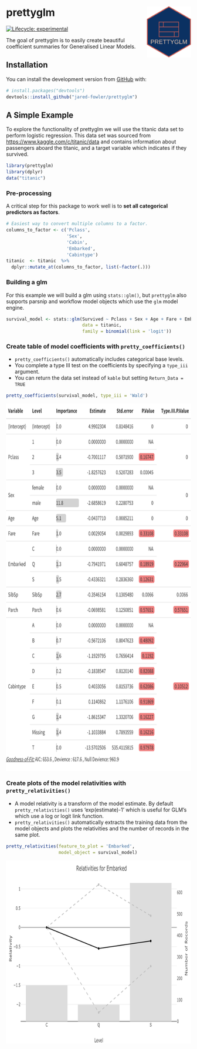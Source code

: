 
<!-- README.md is generated from README.Rmd. Please edit that file -->

# prettyglm <img src='man/figures/logo.png' align="right" height="139" />

<!-- badges: start -->

[![Lifecycle:
experimental](https://img.shields.io/badge/lifecycle-experimental-orange.svg)](https://www.tidyverse.org/lifecycle/#experimental)
<!-- badges: end -->

The goal of prettyglm is to easily create beautiful coefficient
summaries for Generalised Linear Models.

## Installation

You can install the development version from
[GitHub](https://github.com/) with:

``` r
# install.packages("devtools")
devtools::install_github("jared-fowler/prettyglm")
```

## A Simple Example

To explore the functionality of prettyglm we will use the titanic data
set to perform logistic regression. This data set was sourced from
<https://www.kaggle.com/c/titanic/data> and contains information about
passengers aboard the titanic, and a target variable which indicates if
they survived.

``` r
library(prettyglm)
library(dplyr)
data("titanic")
```

### Pre-processing

A critical step for this package to work well is to **set all
categorical predictors as factors**.

``` r
# Easiest way to convert multiple columns to a factor.
columns_to_factor <- c('Pclass',
                       'Sex',
                       'Cabin', 
                       'Embarked',
                       'Cabintype')
titanic  <- titanic  %>%
  dplyr::mutate_at(columns_to_factor, list(~factor(.)))
```

### Building a glm

For this example we will build a glm using `stats::glm()`, but
`prettyglm` also supports parsnip and workflow model objects which use
the `glm` model engine.

``` r
survival_model <- stats::glm(Survived ~ Pclass + Sex + Age + Fare + Embarked + SibSp + Parch + Cabintype, 
                             data = titanic, 
                             family = binomial(link = 'logit'))
```

### Create table of model coefficients with `pretty_coefficients()`

  - `pretty_coefficients()` automatically includes categorical base
    levels.
  - You complete a type III test on the coefficients by specifying a
    `type_iii` argument.
  - You can return the data set instead of `kable` but setting
    `Return_Data = TRUE`

<!-- end list -->

``` r
pretty_coefficients(survival_model, type_iii = 'Wald')
```

<p align="center">

<img src= './man/figures/result.png' height="1000" align="center"/>

</p>

### Create plots of the model relativities with `pretty_relativities()`

  - A model relativity is a transform of the model estimate. By default
    `pretty_relativities()` uses ‘exp(estimate)-1’ which is useful for
    GLM’s which use a log or logit link function.
  - `pretty_relativities()` automatically extracts the training data
    from the model objects and plots the relativities and the number of
    records in the same plot.

<!-- end list -->

``` r
pretty_relativities(feature_to_plot = 'Embarked',
                    model_object = survival_model)
```

<p align="center">

<img src= './man/figures/rel_plot1.png' height="500" align="center"/>

</p>
